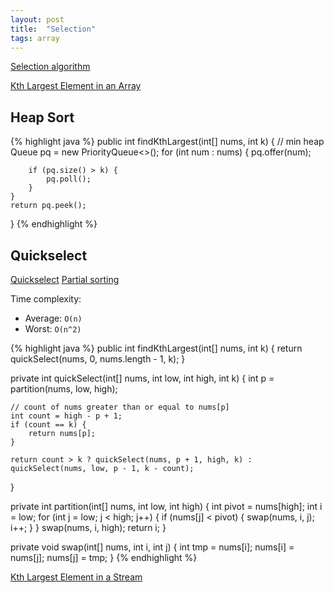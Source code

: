 ```yaml
---
layout: post
title:  "Selection"
tags: array
---
```

[Selection algorithm](https://en.wikipedia.org/wiki/Selection_algorithm)

[Kth Largest Element in an Array][kth-largest-element-in-an-array]

## Heap Sort

{% highlight java %}
public int findKthLargest(int[] nums, int k) {
    // min heap
    Queue<Integer> pq = new PriorityQueue<>();
    for (int num : nums) {
        pq.offer(num);

        if (pq.size() > k) {
            pq.poll();    
        }
    }
    return pq.peek();
}
{% endhighlight %}

## Quickselect

[Quickselect](https://en.wikipedia.org/wiki/Quickselect)
[Partial sorting](https://en.wikipedia.org/wiki/Partial_sorting)

Time complexity: 
* Average: `O(n)`
* Worst: `O(n^2)`

{% highlight java %}
public int findKthLargest(int[] nums, int k) {
    return quickSelect(nums, 0, nums.length - 1, k);
}

private int quickSelect(int[] nums, int low, int high, int k) {
    int p = partition(nums, low, high);

    // count of nums greater than or equal to nums[p]
    int count = high - p + 1;
    if (count == k) {
        return nums[p];
    }

    return count > k ? quickSelect(nums, p + 1, high, k) : quickSelect(nums, low, p - 1, k - count);
}

private int partition(int[] nums, int low, int high) {
    int pivot = nums[high];
    int i = low;
    for (int j = low; j < high; j++) {
        if (nums[j] < pivot) {
            swap(nums, i, j);
            i++;
        }
    }
    swap(nums, i, high);
    return i;
}

private void swap(int[] nums, int i, int j) {
    int tmp = nums[i];
    nums[i] = nums[j];
    nums[j] = tmp;
}
{% endhighlight %}

[Kth Largest Element in a Stream][kth-largest-element-in-a-stream]

[kth-largest-element-in-a-stream]: https://leetcode.com/problems/kth-largest-element-in-a-stream/
[kth-largest-element-in-an-array]: https://leetcode.com/problems/kth-largest-element-in-an-array/

